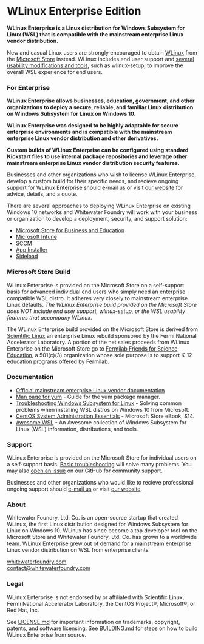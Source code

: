 # WLinux Enterprise Edition

**WLinux Enterprise is a Linux distribution for Windows Subsystem for Linux (WSL) that is compatible with the mainstream enterprise Linux vendor distribution.**

New and casual Linux users are strongly encouraged to obtain [WLinux](https://github.com/WhitewaterFoundry/WLinux) from the [Microsoft Store](https://afflnk.microsoft.com/c/1291904/433017/7593?u=https%3A%2F%2Fwww.microsoft.com%2Fp%2Fwlinux%2F9nv1gv1pxz6p) instead. WLinux includes end user support and [several usability modifications and tools](https://github.com/WhitewaterFoundry/WLinux#features), such as wlinux-setup, to improve the overall WSL experience for end users.

### For Enterprise

**WLinux Enterprise allows businesses, education, government, and other organizations to deploy a secure, reliable, and familiar Linux distribution on Windows Subsystem for Linux on Windows 10.**

**WLinux Enterprise was designed to be highly adaptable for secure enterprise environments and is compatible with the mainstream enterprise Linux vendor distribution and other derivatives.**

**Custom builds of WLinux Enterprise can be configured using standard Kickstart files to use internal package repositories and leverage other mainstream enterprise Linux vendor distribution security features.**

Businesses and other organizations who wish to license WLinux Enterprise, develop a custom build for their specific needs, and recieve ongoing support for WLinux Enterprise should [e-mail us](mailto:enterprise@whitewaterfoundry.com) or visit [our website](https://www.whitewaterfoundry.com/wlinux-enterprise-edition/) for advice, details, and a quote.

There are several approaches to deploying WLinux Enterprise on existing Windows 10 networks and Whitewater Foundry will work with your business or organization to develop a deployment, security, and support solution:

- [Microsoft Store for Business and Education](https://docs.microsoft.com/en-us/microsoft-store/microsoft-store-for-business-overview)
- [Microsoft Intune](https://docs.microsoft.com/en-us/intune/apps-windows-10-app-deploy)
- [SCCM](https://docs.microsoft.com/en-us/sccm/apps/deploy-use/deploy-applications)
- [App Installer](https://docs.microsoft.com/en-us/sccm/apps/deploy-use/deploy-applications)
- [Sideload](https://docs.microsoft.com/en-us/windows/application-management/sideload-apps-in-windows-10)

### Microsoft Store Build

WLinux Enterprise is provided on the Microsoft Store on a self-support basis for advanced individual end users who simply need an enterprise compatible WSL distro. It adheres very closely to mainstream enterprise Linux defaults. *The WLinux Enterprise build provided on the Microsoft Store does NOT include end user support, wlinux-setup, or the WSL usability features that accompany WLinux.*

The WLinux Enterprise build provided on the Microsoft Store is derived from [Scientific Linux](https://www.scientificlinux.org/) an enterprise Linux rebuild sponsored by the Fermi National Accelerator Laboratory. A portion of the net sales proceeds from WLinux Enterprise on the Microsoft Store go to [Fermilab Friends for Science Education](https://ed.fnal.gov/ffse/support-us/index.shtml), a 501(c)(3) organization whose sole purpose is to support K-12 education programs offered by Fermilab.

### Documentation

- [Official mainstream enterprise Linux vendor documentation](https://access.redhat.com/documentation/en-us/red_hat_enterprise_linux/7/)
- [Man page for yum](http://man7.org/linux/man-pages/man8/yum.8.html) - Guide for the yum package manager.
- [Troubleshooting Windows Subsystem for Linux](https://docs.microsoft.com/en-us/windows/wsl/troubleshooting) - Solving common problems when installing WSL distros on Windows 10 from Microsoft.
- [CentOS System Administration Essentials](https://www.microsoft.com/store/productid/FGQPF3H0Q8BB) - Microsoft Store eBook, $14.
- [Awesome WSL](https://github.com/sirredbeard/Awesome-WSL) - An Awesome collection of Windows Subsystem for Linux (WSL) information, distributions, and tools.

### Support

WLinux Enterprise is provided on the Microsoft Store for individual users on a self-support basis. [Basic troubleshooting](https://docs.microsoft.com/en-us/windows/wsl/troubleshooting) will solve many problems. You may also [open an issue](https://github.com/WhitewaterFoundry/WLE/issues) on our GitHub for community support.

Businesses and other organizations who would like to recieve professional ongoing support should [e-mail us](mailto:enterprise@whitewaterfoundry.com) or visit [our website](https://www.whitewaterfoundry.com/wlinux-enterprise-edition/).

### About

Whitewater Foundry, Ltd. Co. is an open-source startup that created WLinux, the first Linux distribution designed for Windows Subsystem for Linux on Windows 10. WLinux has since become a top developer tool on the Microsoft Store and Whitewater Foundry, Ltd. Co. has grown to a worldwide team. WLinux Enterprise grew out of demand for a mainstream enterprise Linux vendor distribution on WSL from enterprise clients.

[whitewaterfoundry.com](https://www.whitewaterfoundry.com/wlinux-enterprise-edition/)<br>
contact@whitewaterfoundry.com

### Legal

WLinux Enterprise is not endorsed by or affiliated with Scientific Linux, Fermi National Accelerator Laboratory, the CentOS Project®, Microsoft®, or Red Hat, Inc.

See [LICENSE.md](https://github.com/WhitewaterFoundry/WLE/blob/master/LICENSE.md) for important information on trademarks, copyright, patents, and software licensing.
See [BUILDING.md](https://github.com/WhitewaterFoundry/WLE/blob/master/BUILDING.md) for steps on how to build WLinux Enterprise from source.